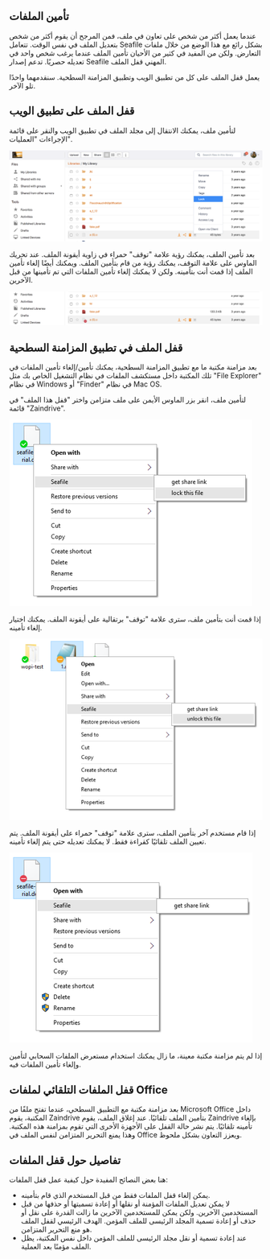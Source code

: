   ## تأمين الملفات

عندما يعمل أكثر من شخص على تعاون في ملف، فمن المرجح أن يقوم أكثر من شخص بتعديل الملف في نفس الوقت. تتعامل Seafile بشكل رائع مع هذا الوضع من خلال ملفات التعارض. ولكن من المفيد في كثير من الأحيان تأمين الملف عندما يرغب شخص واحد في تعديله حصريًا. تدعم إصدار Seafile المهني قفل الملف.

يعمل قفل الملف على كل من تطبيق الويب وتطبيق المزامنة السطحية. سنقدمهما واحدًا تلو الآخر.

## قفل الملف على تطبيق الويب

لتأمين ملف، يمكنك الانتقال إلى مجلد الملف في تطبيق الويب والنقر على قائمة الإجراءات "العمليات".

![](./imgs/web_lock_file.png)

بعد تأمين الملف، يمكنك رؤية علامة "توقف" حمراء في زاوية أيقونة الملف. عند تحريك الماوس على علامة التوقف، يمكنك رؤية من قام بتأمين الملف. ويمكنك أيضًا إلغاء تأمين الملف إذا قمت أنت بتأمينه. ولكن لا يمكنك إلغاء تأمين الملفات التي تم تأمينها من قبل الآخرين.

![](./imgs/web_file_locked.png)

## قفل الملف في تطبيق المزامنة السطحية

بعد مزامنة مكتبة ما مع تطبيق المزامنة السطحية، يمكنك تأمين/إلغاء تأمين الملفات في تلك المكتبة داخل مستكشف الملفات في نظام التشغيل الخاص بك مثل "File Explorer" في نظام Windows أو "Finder" في نظام Mac OS.

لتأمين ملف، انقر بزر الماوس الأيمن على ملف متزامن واختر "قفل هذا الملف" في قائمة "Zaindrive".

![](./imgs/desktop_lock_file.png)

إذا قمت أنت بتأمين ملف، سترى علامة "توقف" برتقالية على أيقونة الملف. يمكنك اختيار إلغاء تأمينه.

![](./imgs/desktop_my_locked_file.png)

إذا قام مستخدم آخر بتأمين الملف، سترى علامة "توقف" حمراء على أيقونة الملف. يتم تعيين الملف تلقائيًا كقراءة فقط. لا يمكنك تعديله حتى يتم إلغاء تأمينه.

![](./imgs/desktop_other_locked_file.png)

إذا لم يتم مزامنة مكتبة معينة، ما زال يمكنك استخدام مستعرض الملفات السحابي لتأمين وإلغاء تأمين الملفات فيه.

## قفل الملفات التلقائي لملفات Office

بعد مزامنة مكتبة مع التطبيق السطحي، عندما تفتح ملفًا من Microsoft Office داخل المكتبة، يقوم Zaindrive بتأمين الملف تلقائيًا. عند إغلاق الملف، يقوم Zaindrive بإلغاء تأمينه تلقائيًا. يتم نشر حالة القفل على الأجهزة الأخرى التي تقوم بمزامنة هذه المكتبة. وهذا يمنع التحرير المتزامن لنفس الملف في Office ويعزز التعاون بشكل ملحوظ.

## تفاصيل حول قفل الملفات

هنا بعض النصائح المفيدة حول كيفية عمل قفل الملفات:

* يمكن إلغاء قفل الملفات فقط من قبل المستخدم الذي قام بتأمينه.
* لا يمكن تعديل الملفات المؤمنة أو نقلها أو إعادة تسميتها أو حذفها من قبل المستخدمين الآخرين. ولكن يمكن للمستخدمين الآخرين ما زالت القدرة على نقل أو حذف أو إعادة تسمية المجلد الرئيسى للملف المؤمن. الهدف الرئيسي لقفل الملف هو منع التحرير المتزامن.
* عند إعادة تسمية أو نقل مجلد الرئيسى للملف المؤمن داخل نفس المكتبة، يظل الملف مؤمنًا بعد العملية.
